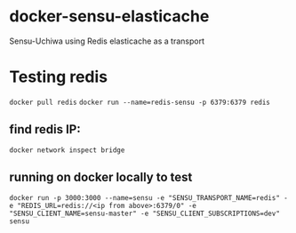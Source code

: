 # docker-sensu-elasticache
Sensu-Uchiwa using Redis elasticache as a transport


# Testing redis

`docker pull redis`
`docker run --name=redis-sensu -p 6379:6379 redis`


## find redis IP:
`docker network inspect bridge`

## running on docker locally to test 
`docker run -p 3000:3000 --name=sensu -e "SENSU_TRANSPORT_NAME=redis" -e "REDIS_URL=redis://<ip from above>:6379/0" -e "SENSU_CLIENT_NAME=sensu-master" -e "SENSU_CLIENT_SUBSCRIPTIONS=dev" sensu`

